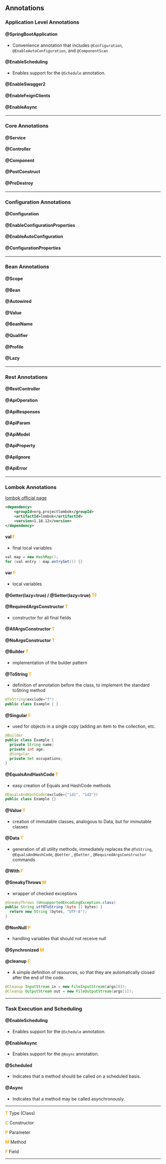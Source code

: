 ## Annotations

### Application Level Annotations

#### @SpringBootApplication
- Convenience annotation that includes `@Configuration`, `@EnableAutoConfiguration`, and `@ComponentScan`

#### @EnableScheduling
- Enables support for the `@Schedule` annotation.

#### @EnableSwagger2

#### @EnableFeignClients

#### @EnableAsync

---

### Core Annotations

#### @Service

#### @Controller

#### @Component

#### @PostConstruct

#### @PreDestroy

---

### Configuration Annotations

#### @Configuration

#### @EnableConfigurationProperties

#### @EnableAutoConfiguration

#### @ConfigurationProperties

---

###  Bean Annotations

#### @Scope

#### @Bean

#### @Autowired

#### @Value

#### @BeanName

#### @Qualifier

#### @Profile

#### @Lazy

---

### Rest Annotations

#### @RestController

#### @ApiOperation

#### @ApiResponses

#### @ApiParam

#### @ApiModel

#### @ApiProperty

#### @ApiIgnore

#### @ApiError

---

### Lombok Annotations

[lombok official page](https://projectlombok.org/features/all)

```xml
<dependency>
    <groupId>org.projectlombok</groupId>
    <artifactId>lombok</artifactId>
    <version>1.18.12</version>
</dependency>
```


#### val <span style="color:orange">**F**</span>
- final local variables
```java
val map = new HashMap();
for (val entry : map.entrySet()) {}
```
#### var <span style="color:orange">**F**</span>
- local variables

#### @Getter(lazy=true) / @Setter(lazy=true) <span style="color:orange">**TF**</span>

#### @RequiredArgsConstructor <span style="color:orange">**T**</span>
- constructor for all final fields

#### @AllArgsConstructor <span style="color:orange">**T**</span>

#### @NoArgsConstructor <span style="color:orange">**T**</span>

#### @Builder <span style="color:orange">**T**</span>
- implementation of the bulder pattern

#### @ToString <span style="color:orange">**T**</span>
- definition of annotation before the class, to implement the standard toString method
```java
@ToString(exclude="f")
public class Example { }
```

#### @Singular <span style="color:orange">**F**</span>
- used for objects in a single copy (adding an item to the collection, etc.
```java
@Builder
public class Example {
  private String name;
  private int age;
  @Singular 
  private Set occupations;
}
```
#### @EqualsAndHashCode <span style="color:orange">**T**</span>
- easy creation of Equals and HashCode methods
```java
@EqualsAndHashCode(exclude={"id1", "id2"})
public class Example {}
```
#### @Value <span style="color:orange">**T**</span>
- creation of immutable classes, analogous to Data, but for immutable classes

#### @Data <span style="color:orange">**T**</span>
- generation of all utility methods, immediately replaces the `@ToString`, `@EqualsAndHashCode`, `@Getter` , `@Setter` , `@RequiredArgsConstructor` commands

#### @With <span style="color:orange">**F**</span>

#### @SneakyThrows <span style="color:orange">**M**</span>
- wrapper of checked exceptions
```java
@SneakyThrows (UnsupportedEncodingException.class)
public String utf8ToString (byte [] bytes) {
  return new String (bytes, "UTF-8");
}
```

#### @NonNull <span style="color:orange">**P**</span>
- handling variables that should not receive null

#### @Synchronized <span style="color:orange">**M**</span>

#### @cleanup <span style="color:orange">**F**</span>
- A simple definition of resources, so that they are automatically closed after the end of the code.
```java
@Cleanup InputStream in = new FileInputStream(args[0]);
@Cleanup OutputStream out = new FileOutputStream(args[1]);
```
---

### Task Execution and Scheduling

#### @EnableScheduling
- Enables support for the `@Schedule` annotation.

#### @EnableAsync
- Enables support for the `@Async` annotation.

#### @Scheduled
- Indicates that a method should be called on a scheduled basis.

#### @Async
- Indicates that a method may be called asynchronously.


---
<span style="color:orange">**T**</span> Type (Class)

<span style="color:orange">**C**</span> Constructor 

<span style="color:orange">**P**</span> Parameter

<span style="color:orange">**M**</span> Method

<span style="color:orange">**F**</span> Field

---